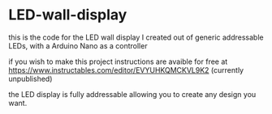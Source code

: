 # LED-wall-display
this is the code for the LED wall display I created out of generic addressable LEDs, with a Arduino Nano as a controller

if you wish to make this project instructions are avaible for free at   https://www.instructables.com/editor/EVYUHKQMCKVL9K2 (currently unpublished)

the LED display is fully addressable allowing you to create any design you want.
